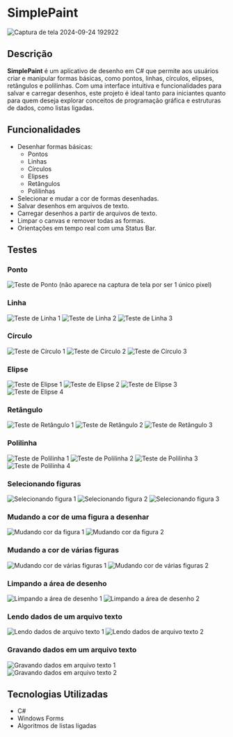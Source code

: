# SimplePaint

![Captura de tela 2024-09-24 192922](https://github.com/user-attachments/assets/0e519857-e8cc-407f-ae32-fd728c982456)

## Descrição

**SimplePaint** é um aplicativo de desenho em C# que permite aos usuários criar e manipular formas básicas, como pontos, linhas, círculos, elipses, retângulos e polilinhas. Com uma interface intuitiva e funcionalidades para salvar e carregar desenhos, este projeto é ideal tanto para iniciantes quanto para quem deseja explorar conceitos de programação gráfica e estruturas de dados, como listas ligadas.

## Funcionalidades

- Desenhar formas básicas:
  - Pontos
  - Linhas
  - Círculos
  - Elipses
  - Retângulos
  - Polilinhas
- Selecionar e mudar a cor de formas desenhadas.
- Salvar desenhos em arquivos de texto.
- Carregar desenhos a partir de arquivos de texto.
- Limpar o canvas e remover todas as formas.
- Orientações em tempo real com uma Status Bar.

## Testes

### Ponto
<img src="https://github.com/user-attachments/assets/0e519857-e8cc-407f-ae32-fd728c982456" alt="Teste de Ponto (não aparece na captura de tela por ser 1 único pixel)">

### Linha
<img src="https://github.com/user-attachments/assets/966ec6dd-8a20-4aef-8a4c-47c4b6458c34" alt="Teste de Linha 1">
<img src="https://github.com/user-attachments/assets/f8b63144-95d5-40c2-ba83-7030be9abff0" alt="Teste de Linha 2">
<img src="https://github.com/user-attachments/assets/8d670e31-877d-4df6-bf07-1e658206be3b" alt="Teste de Linha 3">

### Círculo
<img src="https://github.com/user-attachments/assets/0993aa4d-f132-413b-91cf-68331fc04fe0" alt="Teste de Círculo 1">
<img src="https://github.com/user-attachments/assets/2fffbd25-4691-4db7-b18c-3feec5a01fd1" alt="Teste de Círculo 2">
<img src="https://github.com/user-attachments/assets/d48c792b-3157-435c-8397-eb854e0197f0" alt="Teste de Círculo 3">

### Elipse
<img src="https://github.com/user-attachments/assets/5f8d9cca-481f-4cde-ba5d-d131b1d833dc" alt="Teste de Elipse 1">
<img src="https://github.com/user-attachments/assets/910643a3-be3e-4dec-b7dc-8c38687ff54c" alt="Teste de Elipse 2">
<img src="https://github.com/user-attachments/assets/4b2de971-c2b7-48a2-a038-78a52863f242" alt="Teste de Elipse 3">
<img src="https://github.com/user-attachments/assets/378cc736-be4e-4054-9f6d-ed3488ad09d5" alt="Teste de Elipse 4">

### Retângulo
<img src="https://github.com/user-attachments/assets/c6dd417e-e37b-4de7-8ee4-352326ce63e5" alt="Teste de Retângulo 1">
<img src="https://github.com/user-attachments/assets/d72d2a82-f234-448f-8241-719bcb04339f" alt="Teste de Retângulo 2">
<img src="https://github.com/user-attachments/assets/bf26c50e-7708-4e4e-b715-0f4c931012ed" alt="Teste de Retângulo 3">

### Polilinha
<img src="https://github.com/user-attachments/assets/1d3548b1-3647-42e7-9001-4945144028cd" alt="Teste de Polilinha 1">
<img src="https://github.com/user-attachments/assets/dbaaf845-bcc3-4751-96fd-bf0c3572d689" alt="Teste de Polilinha 2">
<img src="https://github.com/user-attachments/assets/34db0cff-9e55-4b34-810b-5d18086d67db" alt="Teste de Polilinha 3">
<img src="https://github.com/user-attachments/assets/67df5703-717c-4f6c-adfc-1729ea4784b4" alt="Teste de Polilinha 4">

### Selecionando figuras
<img src="https://github.com/user-attachments/assets/ba01b413-85ce-44d5-9a95-4e9018cc5f3d" alt="Selecionando figura 1">
<img src="https://github.com/user-attachments/assets/3757f54f-1aad-4449-b0f3-3970ef47e0eb" alt="Selecionando figura 2">
<img src="https://github.com/user-attachments/assets/bbb624c4-e9ea-4e55-9b8f-964150346ebc" alt="Selecionando figura 3">

### Mudando a cor de uma figura a desenhar
<img src="https://github.com/user-attachments/assets/aabd9fe3-89c4-4981-a629-ebb05cedb1d4" alt="Mudando cor da figura 1">
<img src="https://github.com/user-attachments/assets/f3a6a975-5f89-4c9b-8cc4-6862b602dab1" alt="Mudando cor da figura 2">

### Mudando a cor de várias figuras
<img src="https://github.com/user-attachments/assets/4d3ecf48-1113-453c-84e1-332e69e5d315" alt="Mudando cor de várias figuras 1">
<img src="https://github.com/user-attachments/assets/2775366a-ccf5-4755-ab7b-bbd24ecfa60e" alt="Mudando cor de várias figuras 2">

### Limpando a área de desenho
<img src="https://github.com/user-attachments/assets/a4b0eee3-860b-4c58-9de9-195a4b3b3880" alt="Limpando a área de desenho 1">
<img src="https://github.com/user-attachments/assets/7e2327a4-bd47-44b3-bf38-7dfdd76a0dc8" alt="Limpando a área de desenho 2">

### Lendo dados de um arquivo texto
<img src="https://github.com/user-attachments/assets/0b179f41-9910-48e8-909a-771ca02ec0a2" alt="Lendo dados de arquivo texto 1">
<img src="https://github.com/user-attachments/assets/71dea892-8025-460e-8a81-a67249c5c34e" alt="Lendo dados de arquivo texto 2">

### Gravando dados em um arquivo texto
<img src="https://github.com/user-attachments/assets/6692fba2-67ba-408e-817c-3dd56a5daf8b" alt="Gravando dados em arquivo texto 1">
<img src="https://github.com/user-attachments/assets/133b2970-d706-4998-9326-7558e27afe6b" alt="Gravando dados em arquivo texto 2">

## Tecnologias Utilizadas

- C#
- Windows Forms
- Algoritmos de listas ligadas

